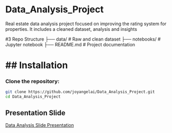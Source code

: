 # Data_Analysis_Project
Real estate data analysis project focused on improving the rating system for properties. It includes a cleaned dataset, analysis and insights

#3 Repo Structure
├── data/              # Raw and clean dataset
├── notebooks/         # Jupyter notebook
├── README.md          # Project documentation

# ## Installation
### Clone the repository:
```sh
git clone https://github.com/joyangelai/Data_Analysis_Project.git
cd Data_Analysis_Project
```

## Presentation Slide
[Data Analysis Slide Presentation](https://docs.google.com/presentation/d/1hM420s6XW7ROQoRQD8OzMK95C96OF9yVZoKGIZXqKgs/edit?usp=sharing)
